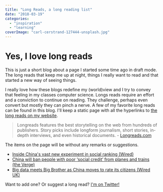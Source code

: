 ```yaml
---
title: "Long Reads, a long reading list"
date: "2018-03-19"
categories: 
  - "inspiration"
  - "learning"
coverImage: "carl-cerstrand-127444-unsplash.jpg"
---
```


# Yes, I love long reads

This is just a short blog about a page I started some time ago in draft mode. The long reads that keep me up at night, things I really want to read and that started a new way of seeing things.

I really love how these blogs redefine my (world)view and I try to convey that feeling in my classes computer science. Longs reads require an effort and a conviction to continue on reading. They challenge, perhaps even convert but mostly they can pinch a nerve. A few of my favorite long reads can be found in this blog. I'll keep a static page with all the hyperlinks to [the long reads on my website](http://ramonmoorlag.nl/bookshelf/reading-list/).

> Longreads features the best storytelling on the web from hundreds of publishers. Story picks include longform journalism, short stories, in-depth interviews, and even historical documents. - [Longreads.com](https://longreads.com)

The items on the page will be without any remarks or suggestions.

- [Inside China's vast new experiment in social ranking (Wired)](https://www.wired.com/story/age-of-social-credit/)
- [China will ban people with poor ‘social credit’ from planes and trains (the Verge)](https://www.theverge.com/2018/3/16/17130366/china-social-credit-travel-plane-train-tickets)
- [Big data meets Big Brother as China moves to rate its citizens (Wired UK)](http://www.wired.co.uk/article/chinese-government-social-credit-score-privacy-invasion)

Want to add one? Or suggest a long read? [I'm on Twitter!](http://www.twitter.com/moorlag)

